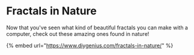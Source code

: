 # Fractals in Nature

Now that you've seen what kind of beautiful fractals you can make with a computer, check out these amazing ones found in nature!

{% embed url="https://www.diygenius.com/fractals-in-nature/" %}



